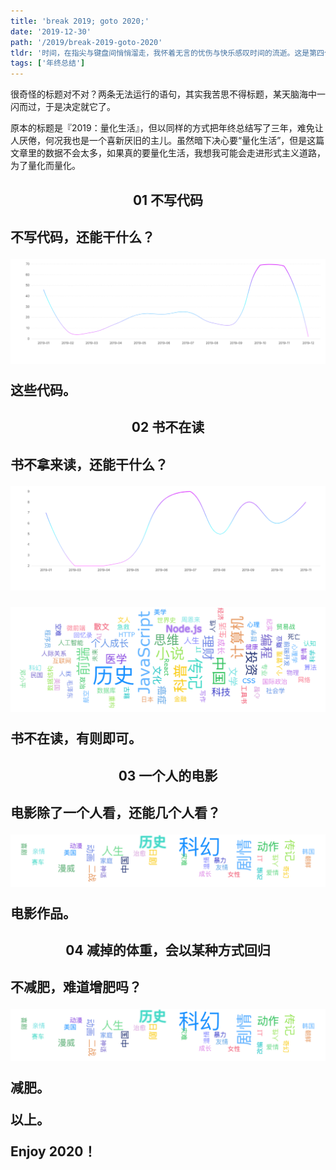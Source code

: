 ```yaml
---
title: 'break 2019; goto 2020;'
date: '2019-12-30'
path: '/2019/break-2019-goto-2020'
tldr: '时间，在指尖与键盘间悄悄溜走，我怀着无言的忧伤与快乐感叹时间的流逝。这是第四个年头的年终总结，也许由于这几年都在写，所以可能偶尔恍惚，把记忆错乱。我想每年的这个夜晚是平凡的，但从某种意义上讲，时光已逝，再无回首处，且将记忆理成文字。'
tags: ['年终总结']
---
```


很奇怪的标题对不对？两条无法运行的语句，其实我苦思不得标题，某天脑海中一闪而过，于是决定就它了。

原本的标题是『2019：量化生活』，但以同样的方式把年终总结写了三年，难免让人厌倦，何况我也是一个喜新厌旧的主儿。虽然暗下决心要“量化生活”，但是这篇文章里的数据不会太多，如果真的要量化生活，我想我可能会走进形式主义道路，为了量化而量化。

<h2 style="text-align: center;">01 不写代码<h2>

不写代码，还能干什么？

![Github 提交记录](./github-commits.png)

这些代码。

<h2 style="text-align: center;">02 书不在读<h2>

书不拿来读，还能干什么？

![读书统计](./books-count.png)

![读书标签](./books-tags.png)

书不在读，有则即可。

<h2 style="text-align: center;">03 一个人的电影<h2>

电影除了一个人看，还能几个人看？

![影视标签](./movie-tags.png)

电影作品。

<h2 style="text-align: center;">04 减掉的体重，会以某种方式回归<h2>

不减肥，难道增肥吗？

![体重记录](./movie-tags.png)

减肥。

以上。

Enjoy 2020！
